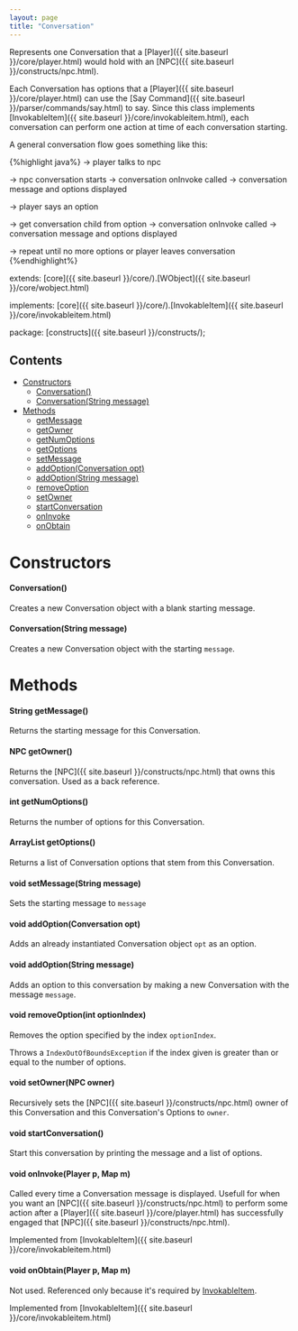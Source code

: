 ```yaml
---
layout: page
title: "Conversation"
---
```


Represents one Conversation that a [Player]({{ site.baseurl }}/core/player.html) would hold with an [NPC]({{ site.baseurl }}/constructs/npc.html).

Each Conversation has options that a [Player]({{ site.baseurl }}/core/player.html) can use the [Say Command]({{ site.baseurl }}/parser/commands/say.html) to say. Since this class implements [InvokableItem]({{ site.baseurl }}/core/invokableitem.html), each conversation can perform one action at time of each conversation starting. 

A general conversation flow goes something like this:

{%highlight java%}
-> player talks to npc

-> npc conversation starts
    -> conversation onInvoke called
    -> conversation message and options displayed

-> player says an option

-> get conversation child from option
    -> conversation onInvoke called
    -> conversation message and options displayed

-> repeat until no more options or player leaves conversation
{%endhighlight%}


extends:
    [core]({{ site.baseurl }}/core/).[WObject]({{ site.baseurl }}/core/wobject.html)

implements:
    [core]({{ site.baseurl }}/core/).[InvokableItem]({{ site.baseurl }}/core/invokableitem.html)    

package: [constructs]({{ site.baseurl }}/constructs/);

## Contents

- [Constructors](#constructors)
  - [Conversation()](#conversation)
  - [Conversation(String message)](#conversationstring-message)
- [Methods](#methods)
  - [getMessage](#string-getmessage)
  - [getOwner](#npc-getowner)
  - [getNumOptions](#int-getnumoptions)
  - [getOptions](#arraylistconversation-getoptions)
  - [setMessage](#void-setmessagestring-message)
  - [addOption(Conversation opt)](#void-addoptionconversation-opt)
  - [addOption(String message)](#void-addoptionstring-message)
  - [removeOption](#void-removeoptionint-optionindex)
  - [setOwner](#void-setownernpc-owner)
  - [startConversation](#void-startconversation)
  - [onInvoke](#void-oninvokeplayer-p-map-m)
  - [onObtain](#void-onobtainplayer-p-map-m)

# Constructors

#### Conversation()

Creates a new Conversation object with a blank starting message.

#### Conversation(String message)

Creates a new Conversation object with the starting `message`.

# Methods

#### String getMessage()
    
Returns the starting message for this Conversation.

#### NPC getOwner()

Returns the [NPC]({{ site.baseurl }}/constructs/npc.html) that owns this conversation. Used as a back reference.

#### int getNumOptions()

Returns the number of options for this Conversation.

#### ArrayList<Conversation> getOptions()

Returns a list of Conversation options that stem from this Conversation.

#### void setMessage(String message)

Sets the starting message to `message`

#### void addOption(Conversation opt)

Adds an already instantiated Conversation object `opt` as an option.

#### void addOption(String message)

Adds an option to this conversation by making a new Conversation with the message `message`.

#### void removeOption(int optionIndex)

Removes the option specified by the index `optionIndex`.

Throws a `IndexOutOfBoundsException` if the index given is greater than or equal to the number of options.

#### void setOwner(NPC owner)

Recursively sets the [NPC]({{ site.baseurl }}/constructs/npc.html) owner of this Conversation and this Conversation's Options to `owner`.

#### void startConversation()

Start this conversation by printing the message and a list of options.

#### void onInvoke(Player p, Map m)

Called every time a Conversation message is displayed. Usefull for when you want an [NPC]({{ site.baseurl }}/constructs/npc.html) to perform some action after a [Player]({{ site.baseurl }}/core/player.html) has successfully engaged that [NPC]({{ site.baseurl }}/constructs/npc.html).

Implemented from [InvokableItem]({{ site.baseurl }}/core/invokableitem.html)

#### void onObtain(Player p, Map m)

Not used. Referenced only because it's required by [InvokableItem](/core/invokableitem.html).

Implemented from [InvokableItem]({{ site.baseurl }}/core/invokableitem.html)
